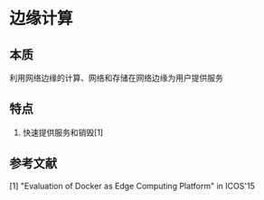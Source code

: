 # 边缘计算

## 本质

利用网络边缘的计算、网络和存储在网络边缘为用户提供服务

## 特点

1. 快速提供服务和销毁[1]

## 参考文献

[1] "Evaluation of Docker as Edge Computing Platform" in ICOS'15